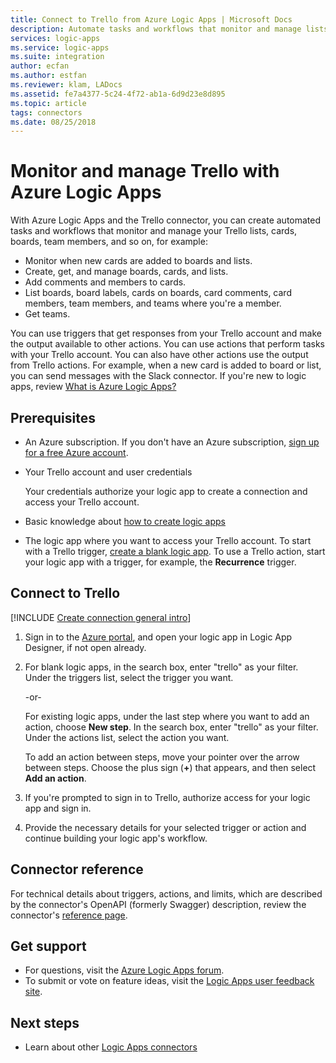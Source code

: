 ```yaml
---
title: Connect to Trello from Azure Logic Apps | Microsoft Docs
description: Automate tasks and workflows that monitor and manage lists, boards, and cards in your Trello projects by using Azure Logic Apps
services: logic-apps
ms.service: logic-apps
ms.suite: integration
author: ecfan
ms.author: estfan
ms.reviewer: klam, LADocs
ms.assetid: fe7a4377-5c24-4f72-ab1a-6d9d23e8d895
ms.topic: article
tags: connectors
ms.date: 08/25/2018
---
```



# Monitor and manage Trello with Azure Logic Apps

With Azure Logic Apps and the Trello connector, 
you can create automated tasks and workflows that monitor 
and manage your Trello lists, cards, boards, team members, 
and so on, for example:

* Monitor when new cards are added to boards and lists. 
* Create, get, and manage boards, cards, and lists.
* Add comments and members to cards.
* List boards, board labels, cards on boards, card comments, 
card members, team members, and teams where you're a member. 
* Get teams.

You can use triggers that get responses from your Trello account 
and make the output available to other actions. You can use actions 
that perform tasks with your Trello account. You can also have 
other actions use the output from Trello actions. For example, 
when a new card is added to board or list, you can send 
messages with the Slack connector. If you're new to logic apps, 
review [What is Azure Logic Apps?](../logic-apps/logic-apps-overview.md)

## Prerequisites

* An Azure subscription. If you don't have an Azure subscription, 
<a href="https://azure.microsoft.com/free/" target="_blank">sign up for a free Azure account</a>. 

* Your Trello account and user credentials

  Your credentials authorize your logic app to create 
  a connection and access your Trello account.

* Basic knowledge about 
[how to create logic apps](../logic-apps/quickstart-create-first-logic-app-workflow.md)

* The logic app where you want to access your Trello account. 
To start with a Trello trigger, [create a blank logic app](../logic-apps/quickstart-create-first-logic-app-workflow.md). 
To use a Trello action, start your logic app with a trigger, 
for example, the **Recurrence** trigger.

## Connect to Trello

[!INCLUDE [Create connection general intro](../../includes/connectors-create-connection-general-intro.md)]

1. Sign in to the [Azure portal](https://portal.azure.com), 
and open your logic app in Logic App Designer, if not open already.

1. For blank logic apps, in the search box, 
enter "trello" as your filter. Under the triggers list, 
select the trigger you want. 

   -or-

   For existing logic apps, under the last step where 
   you want to add an action, choose **New step**. 
   In the search box, enter "trello" as your filter. 
   Under the actions list, select the action you want.

   To add an action between steps, 
   move your pointer over the arrow between steps. 
   Choose the plus sign (**+**) that appears, 
   and then select **Add an action**.

1. If you're prompted to sign in to Trello, 
authorize access for your logic app and sign in.

1. Provide the necessary details for your selected trigger 
or action and continue building your logic app's workflow.

## Connector reference

For technical details about triggers, actions, and limits, which are 
described by the connector's OpenAPI (formerly Swagger) description, 
review the connector's [reference page](/connectors/trello/).

## Get support

* For questions, visit the [Azure Logic Apps forum](https://social.msdn.microsoft.com/Forums/en-US/home?forum=azurelogicapps).
* To submit or vote on feature ideas, visit the [Logic Apps user feedback site](http://aka.ms/logicapps-wish).

## Next steps

* Learn about other [Logic Apps connectors](../connectors/apis-list.md)